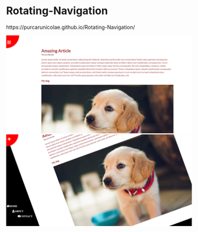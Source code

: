 # Rotating-Navigation
<p>https://purcarunicolae.github.io/Rotating-Navigation/</p>
<img src="Images/img1.PNG" width=600px>
<bl>
<img src="Images/img2.PNG" width=600px>
